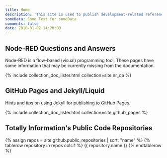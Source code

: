 ```yaml
---
title: Home
description: 'This site is used to publish development-related reference information curated by Totally Information.'
someData: Some Text for someData
comments: false
date: 2018-01-02 14:20:00
---
```


## Node-RED Questions and Answers

Node-RED is a flow-based (visual) programming tool. These pages have some information that may be currently missing from the documentation.

{% include collection_doc_lister.html collection=site.nr_qa %}

## GitHub Pages and Jekyll/Liquid

Hints and tips on using Jekyll for publishing to GitHub Pages.

{% include collection_doc_lister.html collection=site.github_pages %}

## Totally Information's Public Code Repositories

<table>
    {% assign repos =  site.github.public_repositories | sort: "name" %}
    {% tablerow repository in repos cols:1 %}
        <a hre="{{ repository.html_url }}">{{ repository.name }}</a>
    {% endtablerow %}
</table>

<script>
    (function() {
        // Dump the page object to a JS variable - note we have to strip or escape the html
        var jk_page = {{ page | jsonify | strip_html }};
        //var someData = '{{ page.someData }}'
        //var layout = '{{ layout }}'
        var github = '{{ site.github | jsonify }}'
        console.log('--PAGE (jsonify)--', jk_page)
        //console.log('someData', someData)
        console.log('--SITE.GITHUB (jsonify)--', github)
    })();
</script>
